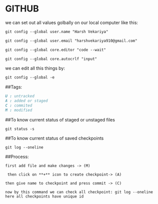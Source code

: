 # GITHUB
we can set out all values golbally on our local computer like this:

```markdown
git config --global user.name "Harsh Vekariya"

git config --global user.email "harshvekariya910@gmail.com"

git config --global core.editor "code --wait"

git config --global core.autocrlf "input"

```
  
we can edit all this things by:

```markdown
git config --global -e
```

##Tags:
```markdown
U : untracked
A : added or staged
C : commited
M : modified

```
##To know current status of staged or unstaged files
```
git status -s
```
##To know current status of saved checkpoints
```
git log --oneline
```

##Process:
```
first add file and make changes -> (M)

 then click on **+** icon to create checkpoint-> (A)

then give name to checkpoint and press commit -> (C)

now by this command we can check all checkpoint: git log --oneline
here all checkpoints have unique id
```

